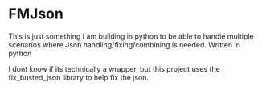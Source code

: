 # FMJson
This is just something I am building in python to be able to handle multiple scenarios where Json handling/fixing/combining is needed. Written in python


I dont know if its technically a wrapper, but this project uses the fix_busted_json library to help fix the json. 
